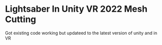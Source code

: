 # Lightsaber In Unity VR 2022 Mesh Cutting
 Got existing code working but updateed to the latest version of unity and in VR
